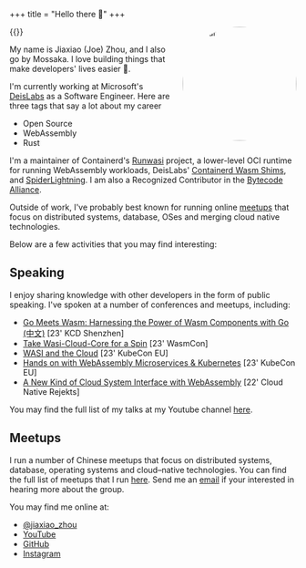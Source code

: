 +++
title = "Hello there 👋"
+++

<!-- insert avatar to the right column and resize to 200px and inline with the above paragraph -->
{{<image src="/images/avatar.png" alt="avatar" position="right" style="border-radius: 50%; width: 200px; margin-left: 20px; margin-bottom: 20px; float: right;">}}

My name is Jiaxiao (Joe) Zhou, and I also go by Mossaka. I love building things that make developers' lives easier 💙.

I'm currently working at Microsoft's [DeisLabs](https://deislabs.io/) as a Software Engineer. Here are three tags that say a lot about my career

- Open Source
- WebAssembly
- Rust

I'm a maintainer of Containerd's [Runwasi](https://github.com/containerd/runwasi/) project, a lower-level OCI runtime for running WebAssembly workloads, DeisLabs' [Containerd Wasm Shims](https://github.com/deislabs/containerd-wasm-shims), and [SpiderLightning](https://github.com/deislabs/spiderlightning). I am also a Recognized Contributor in the [Bytecode Alliance](https://bytecodealliance.org/).

Outside of work, I've probably best known for running online [meetups](https://github.com/splvm) that focus on distributed systems, database, OSes and merging cloud native technologies.

Below are a few activities that you may find interesting:

## Speaking

I enjoy sharing knowledge with other developers in the form of public speaking. I've spoken at a number of conferences and meetups, including:

- [Go Meets Wasm: Harnessing the Power of Wasm Components with Go (中文)](https://youtu.be/Q7BIJX7gTGg?si=f5d_YQF28zZ4gsXI) [23' KCD Shenzhen]
- [Take Wasi-Cloud-Core for a Spin](https://youtu.be/W-ubCAMAJQc?si=Z1PaRhU18IMfOXns) [23' WasmCon]
- [WASI and the Cloud](https://youtu.be/5WQRT62V_VU) [23' KubeCon EU]
- [Hands on with WebAssembly Microservices & Kubernetes](https://youtu.be/LdsyS2cedOw) [23' KubeCon EU]
- [A New Kind of Cloud System Interface with WebAssembly](https://youtu.be/zEPeMN0ZlBM) [22' Cloud Native Rejekts]

You may find the full list of my talks at my Youtube channel [here](https://www.youtube.com/channel/UCKxo2eM8yW3cj42DaXx154Q).

## Meetups

I run a number of Chinese meetups that focus on distributed systems, database, operating systems and cloud–native technologies. You can find the full list of meetups that I run [here](https://github.com/splvm). Send me an [email](duibao55328@gmail.com) if your interested in hearing more about the group.


<!-- add social media links -->
You may find me online at:
- [@jiaxiao_zhou](https://twitter.com/jiaxiao_zhou)
- [YouTube](https://www.youtube.com/@MossakaLvZ)
- [GitHub](https://github.com/Mossaka)
- [Instagram](https://www.instagram.com/mossakaa/)